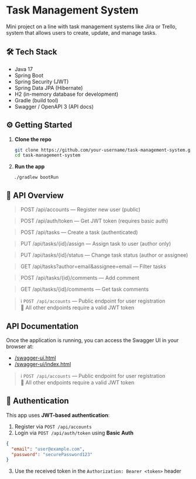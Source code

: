 # Task Management System

Mini project on a line with task management systems like Jira or Trello,
system that allows users to create, update, and manage tasks.

## 🛠 Tech Stack

- Java 17
- Spring Boot
- Spring Security (JWT)
- Spring Data JPA (Hibernate)
- H2 (in-memory database for development)
- Gradle (build tool)
- Swagger / OpenAPI 3 (API docs)


## ⚙️ Getting Started

1. **Clone the repo**
   ```bash
   git clone https://github.com/your-username/task-management-system.git
   cd task-management-system
2. **Run the app**
```
   ./gradlew bootRun

```
## 🧪 API Overview
> POST /api/accounts — Register new user (public)

> POST /api/auth/token — Get JWT token (requires basic auth)

> POST /api/tasks — Create a task (authenticated)

> PUT /api/tasks/{id}/assign — Assign task to user (author only)

> PUT /api/tasks/{id}/status — Change task status (author or assignee)

> GET /api/tasks?author=email&assignee=email — Filter tasks

> POST /api/tasks/{id}/comments — Add comment

> GET /api/tasks/{id}/comments — Get task comments

> ℹ️ `POST /api/accounts` — Public endpoint for user registration  
> 🔐 All other endpoints require a valid JWT token

## API Documentation

Once the application is running, you can access the Swagger UI in your browser at:

- [/swagger-ui.html](http://localhost:8080/swagger-ui.html)
- [/swagger-ui/index.html](http://localhost:8080/swagger-ui/index.html)

> ℹ️ `POST /api/accounts` — Public endpoint for user registration  
> 🔐 All other endpoints require a valid JWT token

## 🔐 Authentication

This app uses **JWT-based authentication**:

1. Register via `POST /api/accounts`
2. Login via `POST /api/auth/token` using **Basic Auth**
```json
{
  "email": "user@example.com",
  "password": "securePassword123"
}
```

3. Use the received token in the `Authorization: Bearer <token>` header



